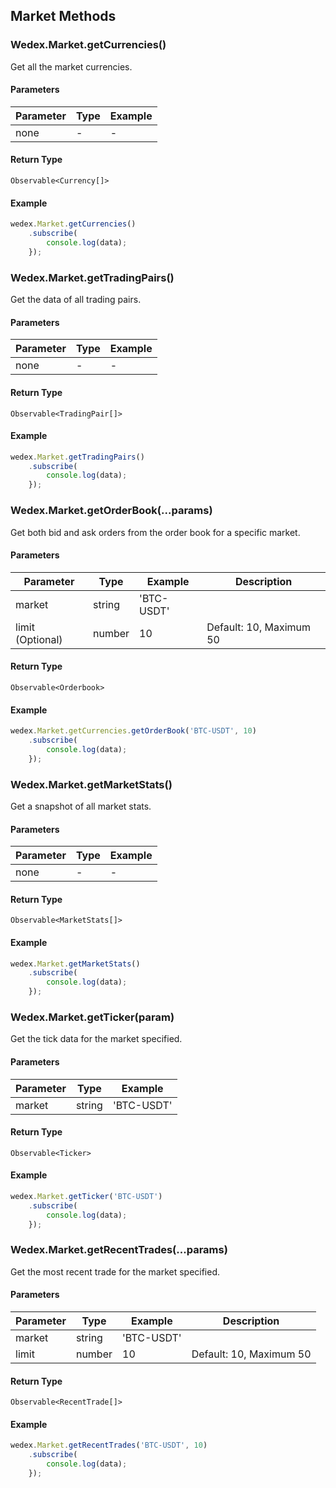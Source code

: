 ## Market Methods

### Wedex.Market.getCurrencies()

Get all the market currencies.

#### Parameters

| Parameter | Type | Example |
| --------- | ---- | ------- |
| none      | -    | -       |

#### Return Type

`Observable<Currency[]>`

#### Example

```js
wedex.Market.getCurrencies()
	.subscribe(
		console.log(data);
	});
```



### Wedex.Market.getTradingPairs()

Get the data of all trading pairs.

#### Parameters

| Parameter | Type | Example |
| --------- | ---- | ------- |
| none      | -    | -       |

#### Return Type

`Observable<TradingPair[]>`

#### Example

```js
wedex.Market.getTradingPairs()
	.subscribe(
		console.log(data);
	});
```



### Wedex.Market.getOrderBook(...params)

Get both bid and ask orders from the order book for a specific market.

#### Parameters

| Parameter        | Type   | Example    | Description             |
| ---------------- | ------ | ---------- | ----------------------- |
| market           | string | 'BTC-USDT' |                         |
| limit (Optional) | number | 10         | Default: 10, Maximum 50 |

#### Return Type

`Observable<Orderbook>`

#### Example

```js
wedex.Market.getCurrencies.getOrderBook('BTC-USDT', 10)
	.subscribe(
		console.log(data);
	});
```



### Wedex.Market.getMarketStats()

Get a snapshot of all market stats.

#### Parameters

| Parameter | Type | Example |
| --------- | ---- | ------- |
| none      | -    | -       |

#### Return Type

`Observable<MarketStats[]>`

#### Example

```js
wedex.Market.getMarketStats()
	.subscribe(
		console.log(data);
	});
```



### Wedex.Market.getTicker(param)

Get the tick data for the market specified.

#### Parameters

| Parameter | Type   | Example    |
| --------- | ------ | ---------- |
| market    | string | 'BTC-USDT' |

#### Return Type

`Observable<Ticker>`

#### Example

```js
wedex.Market.getTicker('BTC-USDT')
	.subscribe(
		console.log(data);
	});
```



### Wedex.Market.getRecentTrades(...params)

Get the most recent trade for the market specified.

#### Parameters

| Parameter | Type   | Example    | Description              |
| --------- | ------ | ---------- | ------------------------ |
| market    | string | 'BTC-USDT' |                          |
| limit     | number | 10         | Default: 10,  Maximum 50 |

#### Return Type

`Observable<RecentTrade[]>`

#### Example

```js
wedex.Market.getRecentTrades('BTC-USDT', 10)
	.subscribe(
		console.log(data);
	});
```

